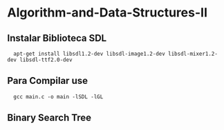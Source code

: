 # Algorithm-and-Data-Structures-II

## Instalar Biblioteca SDL

<p align ="center">

      apt-get install libsdl1.2-dev libsdl-image1.2-dev libsdl-mixer1.2-dev libsdl-ttf2.0-dev

</p>

## Para Compilar use

<p align ="center">

      gcc main.c -o main -lSDL -lGL

</p>

## Binary Search Tree


